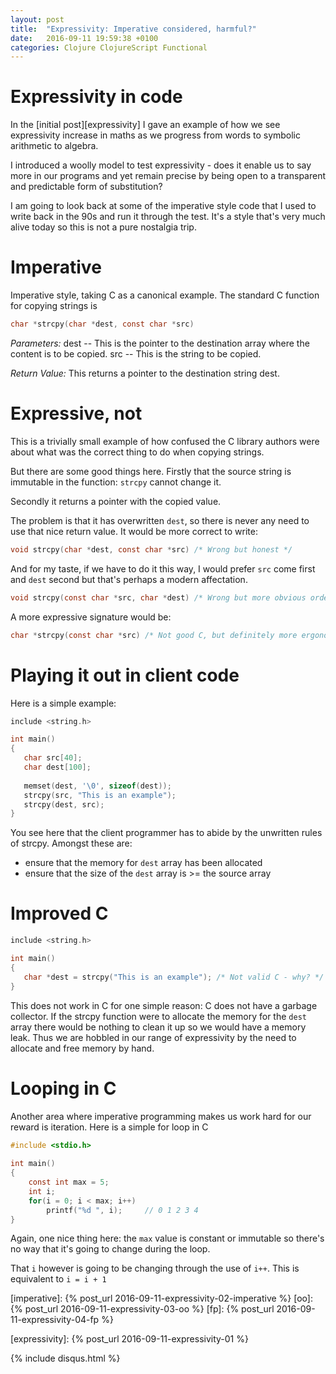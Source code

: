 ```yaml
---
layout: post
title:  "Expressivity: Imperative considered, harmful?"
date:   2016-09-11 19:59:38 +0100
categories: Clojure ClojureScript Functional
---
```


# Expressivity in code
In the [initial post][expressivity] I gave an example of how we see expressivity increase in maths as we progress from words to symbolic arithmetic to algebra.

I introduced a woolly model to test expressivity - does it enable us to say more in our programs and yet remain precise by being open to a transparent and predictable form of substitution?

I am going to look back at some of the imperative style code that I used to write back in the 90s and run it through the test. It's a style that's very much alive today so this is not a pure nostalgia trip.

# Imperative
Imperative style, taking C as a canonical example. The standard C function for copying strings is

```C
char *strcpy(char *dest, const char *src)
```

*Parameters:*
dest -- This is the pointer to the destination array where the content is to be copied.
src -- This is the string to be copied.

*Return Value:*
This returns a pointer to the destination string dest.

# Expressive, not
This is a trivially small example of how confused the C library authors were about what was the correct thing to do when copying strings.

But there are some good things here. Firstly that the source string is immutable in the function: `strcpy` cannot change it.

Secondly it returns a pointer with the copied value.

The problem is that it has overwritten `dest`, so there is never any need to use that nice return value. It would be more correct to write:

```C
void strcpy(char *dest, const char *src) /* Wrong but honest */
```

And for my taste, if we have to do it this way, I would prefer `src` come first and `dest` second but that's perhaps a modern affectation.

```C
void strcpy(const char *src, char *dest) /* Wrong but more obvious order for parameters */
```

A more expressive signature would be:

```C
char *strcpy(const char *src) /* Not good C, but definitely more ergonomic */
```


# Playing it out in client code
Here is a simple example:

```C
include <string.h>

int main()
{
   char src[40];
   char dest[100];
  
   memset(dest, '\0', sizeof(dest));
   strcpy(src, "This is an example");
   strcpy(dest, src);
}

```

You see here that the client programmer has to abide by the unwritten rules of strcpy. Amongst these are:
- ensure that the memory for `dest` array has been allocated
- ensure that the size of the `dest` array is >= the source array

# Improved C

```C
include <string.h>

int main()
{
   char *dest = strcpy("This is an example"); /* Not valid C - why? */
}

```

This does not work in C for one simple reason: C does not have a garbage collector. If the strcpy function were to allocate the memory for the `dest` array there would be nothing to clean it up so we would have a memory leak. Thus we are hobbled in our range of expressivity by the need to allocate and free memory by hand.

# Looping in C

Another area where imperative programming makes us work hard for our reward is iteration. Here is a simple for loop in C

```C
#include <stdio.h>
 
int main()
{
    const int max = 5;
    int i;
    for(i = 0; i < max; i++)
        printf("%d ", i);     // 0 1 2 3 4
}
```

Again, one nice thing here: the `max` value is constant or immutable so there's no way that it's going to change during the loop.

That `i` however is going to be changing through the use of `i++`. This is equivalent to `i = i + 1`





[imperative]: {% post_url 2016-09-11-expressivity-02-imperative %}
[oo]: {% post_url 2016-09-11-expressivity-03-oo %}
[fp]: {% post_url 2016-09-11-expressivity-04-fp %}

[expressivity]: {% post_url 2016-09-11-expressivity-01 %}

{% include disqus.html %}